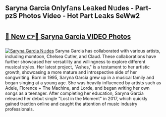 ## Saryna Garcia Onlyf𝚊ns Le𝚊ked N𝚞des - Part-pzS Photos Video - Hot Part Le𝚊ks SeWw2

# <h2><a href="http://ab97866.deff.icu/?id=Saryna+Garcia">🔗 New 👉🔴 Saryna Garcia VIDEO Photos</a></h2>

[![Saryna Garcia N𝚞des](https://i.imgur.com/rIISA9y.gif)](http://ab97866.deff.icu/?id=Saryna+Garcia)
Saryna Garcia has collaborated with various artists, including mxmtoon, Chelsea Cutler, and Claud. These collaborations have further showcased her versatility and willingness to explore different musical styles. Her latest project, "Ashes," is a testament to her artistic growth, showcasing a more mature and introspective side of her songwriting. Born in 1995, Saryna Garcia grew up in a musical family and began singing at a young age. She was heavily influenced by artists such as Adele, Florence + The Machine, and Lorde, and began writing her own songs as a teenager. After completing her education, Saryna Garcia released her debut single "Lost in the Moment" in 2017, which quickly gained traction online and caught the attention of music industry professionals.
